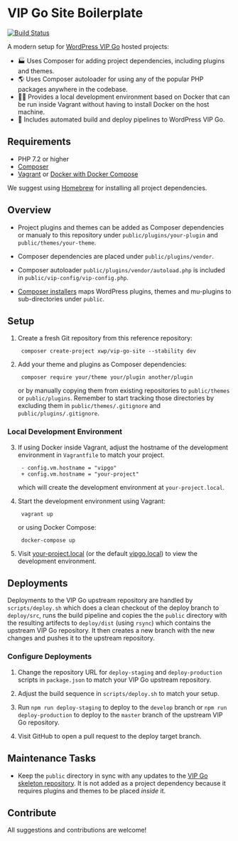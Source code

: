 # VIP Go Site Boilerplate

[![Build Status](https://travis-ci.com/xwp/vip-go-site.svg?branch=master)](https://travis-ci.com/xwp/vip-go-site)


A modern setup for [WordPress VIP Go](https://vip.wordpress.com/documentation/vip-go/) hosted projects:

- 🏭 Uses Composer for adding project dependencies, including plugins and themes.
- 🌎 Uses Composer autoloader for using any of the popular PHP packages anywhere in the codebase.
- 👩‍💻 Provides a local development environment based on Docker that can be run inside Vagrant without having to install Docker on the host machine.
- 🚀 Includes automated build and deploy pipelines to WordPress VIP Go.


## Requirements

- PHP 7.2 or higher
- [Composer](https://getcomposer.org)
- [Vagrant](https://www.vagrantup.com) or [Docker with Docker Compose](https://docs.docker.com/compose/install/)

We suggest using [Homebrew](https://brew.sh) for installing all project dependencies.


## Overview

- Project plugins and themes can be added as Composer dependencies or manualy to this repository under `public/plugins/your-plugin` and `public/themes/your-theme`.

- Composer dependencies are placed under `public/plugins/vendor`.

- Composer autoloader `public/plugins/vendor/autoload.php` is included in `public/vip-config/vip-config.php`.

- [Composer installers](https://github.com/composer/installers) maps WordPress plugins, themes and mu-plugins to sub-directories under `public`.


## Setup

1. Create a fresh Git repository from this reference repository:

		composer create-project xwp/vip-go-site --stability dev

2. Add your theme and plugins as Composer dependencies:

		composer require your/theme your/plugin another/plugin

	or by manually copying them from existing repositories to `public/themes` or `public/plugins`. Remember to start tracking those directories by excluding them in `public/themes/.gitignore` and `public/plugins/.gitignore`.


### Local Development Environment

3. If using Docker inside Vagrant, adjust the hostname of the development environment in `Vagrantfile` to match your project.

		- config.vm.hostname = "vipgo"
		+ config.vm.hostname = "your-project"
	
	which will create the development environment at `your-project.local`.

4. Start the development environment using Vagrant:

		vagrant up

	or using Docker Compose:

		docker-compose up

5. Visit [your-project.local](http://your-project.local) (or the default [vipgo.local](http://vipgo.local)) to view the development environment. 


## Deployments

Deployments to the VIP Go upstream repository are handled by `scripts/deploy.sh` which does a clean checkout of the deploy branch to `deploy/src`, runs the build pipeline and copies the the `public` directory with the resulting artifects to `deploy/dist` (using `rsync`) which contains the upstream VIP Go repository. It then creates a new branch with the new changes and pushes it to the upstream repository.

### Configure Deployments

1. Change the repository URL for `deploy-staging` and `deploy-production` scripts in `package.json` to match your VIP Go upstream repository.

2. Adjust the build sequence in `scripts/deploy.sh` to match your setup.

3. Run `npm run deploy-staging` to deploy to the `develop` branch or `npm run deploy-production` to deploy to the `master` branch of the upstream VIP Go repository.

4. Visit GitHub to open a pull request to the deploy target branch.


## Maintenance Tasks

- Keep the `public` directory in sync with any updates to the [VIP Go skeleton repository](https://github.com/automattic/vip-go-mu-plugins-built). It is not added as a project dependency because it requires plugins and themes to be placed _inside_ it.


## Contribute

All suggestions and contributions are welcome!
